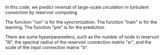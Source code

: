 In this code, we predict reversal of large-scale circulation in turbulent convection by reservoir computing.

The function "run" is for the syncronization.
The function "train" is for the learning.
The function "pre" is for the prediction.

There are some hyperparameters, such as the number of node in reservoir "N", the spectral radius of the reservoir connection matrix "sr",
and the scale of the input connection matrix "b".

